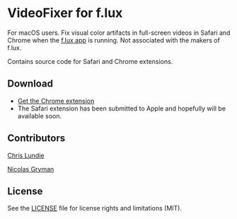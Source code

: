 # VideoFixer for f.lux

For macOS users. Fix visual color artifacts in full-screen videos in Safari and Chrome when the [f.lux app](https://justgetflux.com) is running. Not associated with the makers of f.lux.

Contains source code for Safari and Chrome extensions.

## Download

- [Get the Chrome extension](https://chrome.google.com/webstore/detail/videofixer-for-flux/gmkeppffdejhpppfnbgakglpoeaobhhh)
- The Safari extension has been submitted to Apple and hopefully will be available soon.

## Contributors

[Chris Lundie](https://www.lundie.ca/)

[Nicolas Gryman](https://github.com/ngryman)

## License

See the [LICENSE](LICENSE.md) file for license rights and limitations (MIT).

